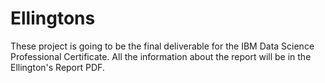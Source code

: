 # Ellingtons
These project is going to be the final deliverable for the IBM Data Science Professional Certificate. 
All the information about the report will be in the Ellington's Report PDF.
